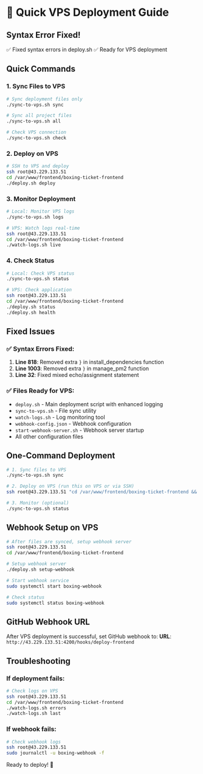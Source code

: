 # 🚀 Quick VPS Deployment Guide

## Syntax Error Fixed!
✅ Fixed syntax errors in deploy.sh
✅ Ready for VPS deployment

## Quick Commands

### 1. Sync Files to VPS
```bash
# Sync deployment files only
./sync-to-vps.sh sync

# Sync all project files
./sync-to-vps.sh all

# Check VPS connection
./sync-to-vps.sh check
```

### 2. Deploy on VPS
```bash
# SSH to VPS and deploy
ssh root@43.229.133.51
cd /var/www/frontend/boxing-ticket-frontend
./deploy.sh deploy
```

### 3. Monitor Deployment
```bash
# Local: Monitor VPS logs
./sync-to-vps.sh logs

# VPS: Watch logs real-time
ssh root@43.229.133.51
cd /var/www/frontend/boxing-ticket-frontend
./watch-logs.sh live
```

### 4. Check Status
```bash
# Local: Check VPS status
./sync-to-vps.sh status

# VPS: Check application
ssh root@43.229.133.51
cd /var/www/frontend/boxing-ticket-frontend
./deploy.sh status
./deploy.sh health
```

## Fixed Issues

### ✅ Syntax Errors Fixed:
1. **Line 818**: Removed extra `}` in install_dependencies function
2. **Line 1003**: Removed extra `}` in manage_pm2 function  
3. **Line 32**: Fixed mixed echo/assignment statement

### ✅ Files Ready for VPS:
- `deploy.sh` - Main deployment script with enhanced logging
- `sync-to-vps.sh` - File sync utility
- `watch-logs.sh` - Log monitoring tool
- `webhook-config.json` - Webhook configuration
- `start-webhook-server.sh` - Webhook server startup
- All other configuration files

## One-Command Deployment

```bash
# 1. Sync files to VPS
./sync-to-vps.sh sync

# 2. Deploy on VPS (run this on VPS or via SSH)
ssh root@43.229.133.51 "cd /var/www/frontend/boxing-ticket-frontend && ./deploy.sh deploy"

# 3. Monitor (optional)
./sync-to-vps.sh status
```

## Webhook Setup on VPS

```bash
# After files are synced, setup webhook server
ssh root@43.229.133.51
cd /var/www/frontend/boxing-ticket-frontend

# Setup webhook server
./deploy.sh setup-webhook

# Start webhook service
sudo systemctl start boxing-webhook

# Check status
sudo systemctl status boxing-webhook
```

## GitHub Webhook URL
After VPS deployment is successful, set GitHub webhook to:
**URL**: `http://43.229.133.51:4200/hooks/deploy-frontend`

## Troubleshooting

### If deployment fails:
```bash
# Check logs on VPS
ssh root@43.229.133.51
cd /var/www/frontend/boxing-ticket-frontend
./watch-logs.sh errors
./watch-logs.sh last
```

### If webhook fails:
```bash
# Check webhook logs
ssh root@43.229.133.51
sudo journalctl -u boxing-webhook -f
```

Ready to deploy! 🎯
